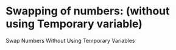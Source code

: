 # Swapping of numbers: (without using Temporary variable)
Swap Numbers Without Using Temporary Variables
